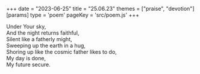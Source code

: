+++
date = "2023-06-25"
title = "25.06.23"
themes = ["praise", "devotion"]
[params]
  type = 'poem'
  pageKey = 'src/poem.js'
+++

Under Your sky,  
And the night returns faithful,  
Silent like a fatherly might,  
Sweeping up the earth in a hug,  
Shoring up like the cosmic father likes to do,  
My day is done,  
My future secure.
